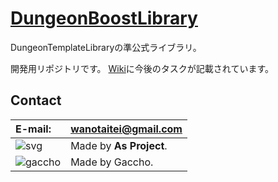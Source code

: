 # [DungeonBoostLibrary](https://github.com/Kasugaccho/DungeonBoostLibrary/wiki)

DungeonTemplateLibraryの準公式ライブラリ。

開発用リポジトリです。
[Wiki](https://github.com/Kasugaccho/DungeonBoostLibrary/wiki)に今後のタスクが記載されています。

## Contact

|E-mail:|wanotaitei@gmail.com|
|:---|:---|
|![svg](https://Kasugaccho.github.io/DungeonPicture/Picture/as_logo.svg)|Made by **As Project**.|
|![gaccho](https://Kasugaccho.github.io/DungeonPicture/Picture/gaccho_icon.svg)|Made by Gaccho.|
